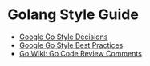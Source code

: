 # Golang Style Guide

- [Google Go Style Decisions](https://google.github.io/styleguide/go/decisions)
- [Google Go Style Best Practices](https://google.github.io/styleguide/go/best-practices)
- [Go Wiki: Go Code Review Comments](https://go.dev/wiki/CodeReviewComments)
